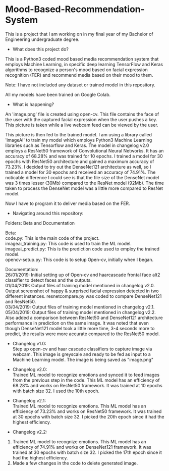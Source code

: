 # Mood-Based-Recommendation-System

This is a project that I am working on in my final year of my Bachelor of Engineering undergraduate degree.

- What does this project do?

This is a Python3 coded mood based media recommendation system that employs Machine Learning, in specific deep learning TensorFlow and Keras algorithms to recognize a person's mood based on facial expression recognition (FER) and recommend media based on their mood to them.

Note: I have not included any dataset or trained model in this repository.

All my models have been trained on Google Colab.

- What is happening?

An 'image.png' file is created using open-cv. This file contains the face of the user with the captured facial expression when the user pushes a key. This picture is taken while a live webcam feed can be viewed by the user.

This picture is then fed to the trained model. I am using a library called 'imageAI' to train my model which employs Python3 Machine Learning libraries such as Tensorflow and Keras. The model in changelog v2.0 employs a ResNet50 framework of Convolutional Neural Networks. It has an accuracy of 68.28% and was trained for 10 epochs. I trained a model for 30 epochs with ResNet50 architecture and gained a maximum accuracy of 73.23%. I decided to try out the DenseNet121 architecture as well, so I trained a model for 30 epochs and received an accuracy of 74.91%. The noticable difference I could see is that the file size of the DenseNet model was 3 times lesser (30Mb) compared to the ResNet model (92Mb). The time taken to process the DenseNet model was a little more compared to ResNet model.

Now I have to program it to deliver media based on the FER.

- Navigating around this repository:

Folders: Beta and Documentation<br />

Beta:<br />
code.py: This is the main code of the project.<br />
imageai_training.py: This code is used to train the ML model.<br />
imageai_predict.py: This is the prediction code used to employ the trained model.<br />
opencv-setup.py: This code is to setup Open-cv, initially when I began.<br />

Documentation:<br />
26/01/2019: Initial setting up of Open-cv and haarcascade frontal face alt2 classifier to detect faces and the outputs.<br />
01/04/2019: Output files of training model mentioned in changelog v2.0. Output screenshot of happy & surprised facial expression detected in two different instances. resnetcompare.py was coded to compare DenseNet121 and ResNet50.<br />
03/04/2019: Output files of training model mentioned in changelog v2.1.<br />
05/04/2019: Output files of training model mentioned in changelog v2.2. Also added a comparison between ResNet50 and DenseNet121 architecture performance in prediction on the same image. It was noted that even though DenseNet121 model took a little more time, 3-4 seconds more to predict, the results were more accurate compared to the ResNet50 model.<br />

- Changelog v1.0:<br />
Step up open-cv and haar cascade classifiers to capture image via webcam. This image is greyscale and ready to be fed as input to a Machine Learning model. The image is being saved as "image.png"<br />

- Changelog v2.0:<br />
Trained ML model to recognize emotions and synced it to feed images from the previous step in the code. This ML model has an efficiency of 68.28% and works on ResNet50 framework. It was trained at 10 epochs with batch size 32. I used the 10th epoch.<br />

- Changelog v2.1:<br />
Trained ML model to recognize emotions. This ML model has an efficiency of 73.23% and works on ResNet50 framework. It was trained at 30 epochs with batch size 32. I picked the 20th epoch since it had the highest efficiency.

- Changelog v2.2:<br />
1. Trained ML model to recognize emotions. This ML model has an efficiency of 74.91% and works on DenseNet121 framework. It was trained at 30 epochs with batch size 32. I picked the 17th epoch since it had the highest efficiency.
2. Made a few changes in the code to delete generated image.
